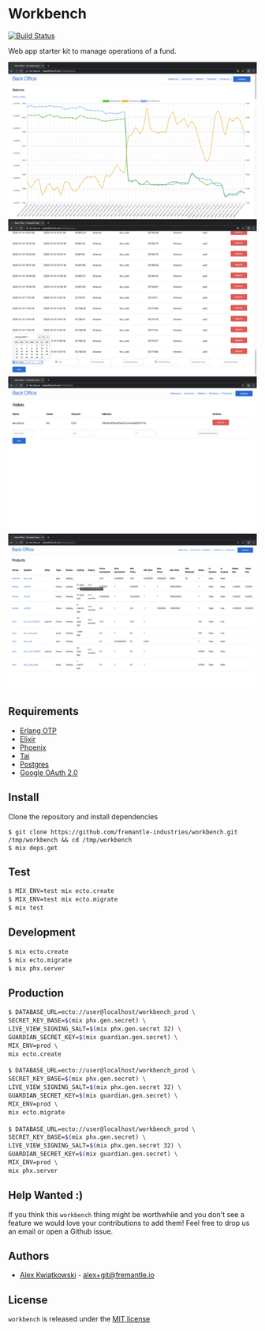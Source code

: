 # Workbench
[![Build Status](https://github.com/fremantle-industries/workbench/workflows/CI/badge.svg)](https://github.com/fremantle-industries/workbench/actions?query=workflow%3ACI)

Web app starter kit to manage operations of a fund.

![balances-chart](./docs/balances-chart.png)
![balances-form](./docs/balances-form.png)
![wallets](./docs/wallets.png)
![products](./docs/products.png)

## Requirements

- [Erlang OTP](https://www.erlang.org/)
- [Elixir](https://elixir-lang.org/)
- [Phoenix](https://www.phoenixframework.org/)
- [Tai](https://github.com/fremantle-industries/tai)
- [Postgres](https://www.postgresql.org/)
- [Google OAuth 2.0](https://developers.google.com/identity/protocols/OAuth2)

## Install

Clone the repository and install dependencies

```
$ git clone https://github.com/fremantle-industries/workbench.git /tmp/workbench && cd /tmp/workbench
$ mix deps.get
```

## Test

```bash
$ MIX_ENV=test mix ecto.create
$ MIX_ENV=test mix ecto.migrate
$ mix test
```

## Development

```bash
$ mix ecto.create
$ mix ecto.migrate
$ mix phx.server
```

## Production

```bash
$ DATABASE_URL=ecto://user@localhost/workbench_prod \
SECRET_KEY_BASE=$(mix phx.gen.secret) \
LIVE_VIEW_SIGNING_SALT=$(mix phx.gen.secret 32) \
GUARDIAN_SECRET_KEY=$(mix guardian.gen.secret) \
MIX_ENV=prod \
mix ecto.create

$ DATABASE_URL=ecto://user@localhost/workbench_prod \
SECRET_KEY_BASE=$(mix phx.gen.secret) \
LIVE_VIEW_SIGNING_SALT=$(mix phx.gen.secret 32) \
GUARDIAN_SECRET_KEY=$(mix guardian.gen.secret) \
MIX_ENV=prod \
mix ecto.migrate

$ DATABASE_URL=ecto://user@localhost/workbench_prod \
SECRET_KEY_BASE=$(mix phx.gen.secret) \
LIVE_VIEW_SIGNING_SALT=$(mix phx.gen.secret 32) \
GUARDIAN_SECRET_KEY=$(mix guardian.gen.secret) \
MIX_ENV=prod \
mix phx.server
```

## Help Wanted :)

If you think this `workbench` thing might be worthwhile and you don't see a feature 
we would love your contributions to add them! Feel free to drop us an email or open 
a Github issue.

## Authors

* [Alex Kwiatkowski](https://github.com/rupurt) - alex+git@fremantle.io

## License

`workbench` is released under the [MIT license](./LICENSE.md)
